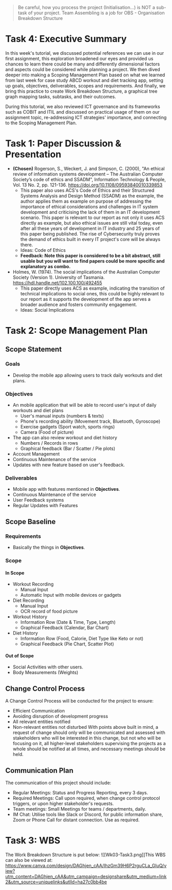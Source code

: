 > Be careful, how you process the project (Initialisation...) is NOT a sub-task of your project.
> Team Assembling is a job for OBS - Organisation Breakdown Structure
# Task 4: Executive Summary
In this week's tutorial, we discussed potential references we can use in our first assignment, this exploration broadened our eyes and provided us chances to learn there could be many and differently dimensional factors and aspects could be considered while planning a project. We then dived deeper into making a Scoping Management Plan based on what we learned from last week for case study ABCD workout and diet tracking app, setting up goals, objectives, deliverables, scopes and requirements. And finally, we bring this practice to create Work Breakdown Structure, a graphical tree graph mapping tasks, subtasks, and their outcomes.

During this tutorial, we also reviewed ICT governance and its frameworks such as COBIT and ITIL and discussed on practical usage of them on our assignment topic, re-addressing ICT strategies' importance, and connecting to the Scoping Management Plan.
# Task 1: Paper Discussion & Presentation
- **(Chosen)** Rogerson, S., Weckert, J. and Simpson, C. (2000), "An ethical review of information systems development – The Australian Computer Society’s code of ethics and SSADM", Information Technology & People, Vol. 13 No. 2, pp. 121-136. https://doi.org/10.1108/09593840010339853
	- This paper also uses ACS's Code of Ethics and their Structured Systems Analysis and Design Method (SSADM) as the example, the author applies them as example on purpose of addressing the importance of ethical considerations and challenges in IT system development and criticising the lack of them in an IT development scenario. This paper is relevant to our report as not only it uses ACS directly as example, but also ethical issues are still vital today, even after all these years of development in IT industry and 25 years of this paper being published. The rise of Cybersecurity truly proves the demand of ethics built in every IT project's core will be always there.
	- Ideas: Code of Ethics
	- **Feedback: Note this paper is considered to be a bit abstract, still usable but you will want to find papers could be more specific and explanatory as combo.** 
- Holmes, W. (1974). The social implications of the Australian Computer Society (Version 1). University of Tasmania. https://hdl.handle.net/102.100.100/492455
	- This paper directly uses ACS as example, indicating the transition of technical implications to social ones, this could be highly relevant to our report as it supports the development of the app serves a broader audience and fosters community engagement.
	- Ideas: Social Implications
# Task 2: Scope Management Plan
## Scope Statement
### Goals
- Develop the mobile app allowing users to track daily workouts and diet plans.
### Objectives
* An mobile application that will be able to record user's input of daily workouts and diet plans
	* User's manual inputs (numbers & texts)
	* Phone's recording ability (Movement track, Bluetooth, Gyroscope)
	* Exercise gadgets (Sport watch, sports rings)
	* Camera (Food of picture)
* The app can also review workout and diet history
	* Numbers / Records in rows
	* Graphical feedback (Bar / Scatter / Pie plots)
* Account Management
* Continuous Maintenance of the service
* Updates with new feature based on user's feedback.
### Deliverables
- Mobile app with features mentioned in **Objectives**.
- Continuous Maintenance of the service
- User Feedback systems
- Regular Updates with Features 
## Scope Baseline
### Requirements
- Basically the things in **Objectives**.
### Scope
#### In Scope
- Workout Recording
	- Manual Input
	- Automatic Input with mobile devices or gadgets
- Diet Recording
	- Manual Input
	- OCR record of food picture
- Workout History
	- Information Row (Date & Time, Type, Length)
	- Graphical Feedback (Calendar, Bar Chart)
- Diet History
	- Information Row (Food, Calorie, Diet Type like Keto or not)
	- Graphical Feedback (Pie Chart, Scatter Plot)
#### Out of Scope
- Social Activities with other users.
- Body Measurements (Weights)
## Change Control Process
A Change Control Process will be conducted for the project to ensure:
- Efficient Communication
- Avoiding disruption of development progress
- All relevant entities notified
- Non-relevant entities not disturbed
With points above built in mind, a request of change should only will be communicated and assessed with stakeholders who will be interested in this change, but not who will be focusing on it, all higher-level stakeholders supervising the projects as a whole should be notified at all times, and necessary meetings should be held.
## Communication Plan
The communication of this project should include:
- Regular Meetings: Status and Progress Reporting, every 3 days.
- Required Meetings: Call upon required, when change control protocol triggers, or upon higher stakeholder's requests.
- Team meetings: Small Meetings for teams / departments, daily.
- IM Chat: Utilise tools like Slack or Discord, for public information share, Zoom or Phone Call for distant connection. Use as required.
# Task 3: WBS
The Work Breakdown Structure is put below:
![[Wk03-Task3.png]]This WBS can also be viewed at: https://www.canva.com/design/DAGhjen_cAA/IhzGm39H6P2rguCLa_GIuQ/view?utm_content=DAGhjen_cAA&utm_campaign=designshare&utm_medium=link2&utm_source=uniquelinks&utlId=ha27c0bb4be